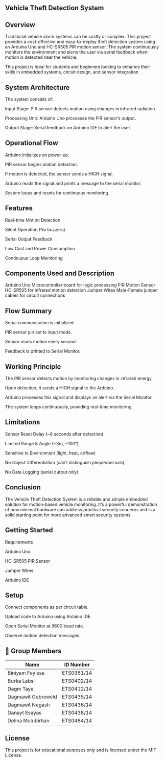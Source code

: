 ## Vehicle Theft Detection System

## Overview

Traditional vehicle alarm systems can be costly or complex. This project provides a cost-effective and easy-to-deploy theft detection system using an Arduino Uno and HC-SR505 PIR motion sensor. The system continuously monitors the environment and alerts the user via serial feedback when motion is detected near the vehicle.

This project is ideal for students and beginners looking to enhance their skills in embedded systems, circuit design, and sensor integration.

## System Architecture

The system consists of:

Input Stage: PIR sensor detects motion using changes in infrared radiation.

Processing Unit: Arduino Uno processes the PIR sensor’s output.

Output Stage: Serial feedback on Arduino IDE to alert the user.

## Operational Flow

Arduino initializes on power-up.

PIR sensor begins motion detection.

If motion is detected, the sensor sends a HIGH signal.

Arduino reads the signal and prints a message to the serial monitor.

System loops and resets for continuous monitoring.

## Features

Real-time Motion Detection

Silent Operation (No buzzers)

Serial Output Feedback

Low Cost and Power Consumption

Continuous Loop Monitoring

## Components Used and	Description

Arduino Uno	Microcontroller board for logic processing
PIR Motion Sensor	HC-SR505 for infrared motion detection
Jumper Wires	Male-Female jumper cables for circuit connections


## Flow Summary

Serial communication is initialized.

PIR sensor pin set to input mode.

Sensor reads motion every second.

Feedback is printed to Serial Monitor.

## Working Principle

The PIR sensor detects motion by monitoring changes in infrared energy.

Upon detection, it sends a HIGH signal to the Arduino.

Arduino processes this signal and displays an alert via the Serial Monitor.

The system loops continuously, providing real-time monitoring.

## Limitations
 
Sensor Reset Delay (~8 seconds after detection)

Limited Range & Angle (~3m, ~100°)

Sensitive to Environment (light, heat, airflow)

No Object Differentiation (can’t distinguish people/animals)

No Data Logging (serial output only)

## Conclusion

The Vehicle Theft Detection System is a reliable and simple embedded solution for motion-based vehicle monitoring. It’s a powerful demonstration of how minimal hardware can address practical security concerns and is a solid starting point for more advanced smart security systems.

## Getting Started

Requirements

Arduino Uno

HC-SR505 PIR Sensor

Jumper Wires

Arduino IDE

## Setup

Connect components as per circuit table.

Upload code to Arduino using Arduino IDE.

Open Serial Monitor at 9600 baud rate.

Observe motion detection messages.

## 👥 Group Members

| Name                   | ID Number     |
|------------------------|---------------|
| Biniyam Feyissa        | ETS0361/14    |
| Burka Labsi            | ETS0402/14    |
| Dagm Taye              | ETS0412/14    |
| Dagmawit Gebreweld     | ETS0435/14    |
| Dagmawit Negash        | ETS0436/14    |
| Danayt Esayas          | ETS0438/14    |
| Delina Mulubirhan      | ETS0484/14    |



## License

This project is for educational purposes only and is licensed under the MIT License.

